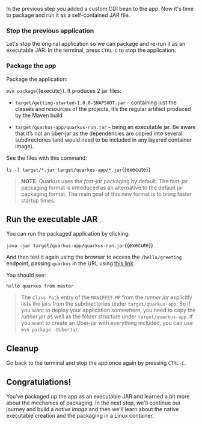 In the previous step you added a custom CDI bean to the app. Now it's time to package and run it as a self-contained JAR file.

### Stop the previous application

Let's stop the original application so we can package and re-run it as an executable JAR. In the terminal, press `CTRL-C` to stop the application.

### Package the app

Package the application:

`mvn package`{{execute}}. It produces 2 jar files:

* `target/getting-started-1.0.0-SNAPSHOT.jar` - containing just the classes and resources of the projects, it’s the regular artifact produced by the Maven build

* `target/quarkus-app/quarkus-run.jar` - being an executable jar. Be aware that it’s not an über-jar as the dependencies are copied into several subdirectories (and would need to be included in any layered container image).

See the files with this command:

`ls -l target/*.jar target/quarkus-app/*.jar`{{execute}}

> **NOTE**: Quarkus uses the _fast-jar_ packaging by default. The fast-jar packaging format is introduced as an alternative to the default jar packaging format. The main goal of this new format is to bring faster startup times.

## Run the executable JAR

You can run the packaged application by clicking:

`java -jar target/quarkus-app/quarkus-run.jar`{{execute}}

And then test it again using the browser to access the `/hello/greeting` endpoint, passing `quarkus` in the URL using [this link](https://[[CLIENT_SUBDOMAIN]]-8080-[[KATACODA_HOST]].environments.katacoda.com/hello/greeting/quarkus).

You should see:

```console
hello quarkus from master
```

> The `Class-Path` entry of the `MANIFEST.MF` from the _runner jar_ explicitly lists the jars from the subdirectories under `target/quarkus-app`. So if you want to deploy your application somewhere, you need to copy the _runner jar_ as well as the folder structure under `target/quarkus-app`. If you want to create an Uber-jar with everything included, you can use `mvn package -DuberJar`.

## Cleanup

Go back to the terminal and stop the app once again by pressing `CTRL-C`.

## Congratulations!

You've packaged up the app as an executable JAR and learned a bit more about the mechanics of packaging. In the next step, we'll continue our journey and build a _native image_ and then we'll learn about the native executable creation and the packaging in a Linux container.

